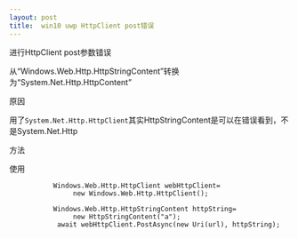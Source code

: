 ```yaml
---
layout: post
title:  win10 uwp HttpClient post错误 
---
```



进行HttpClient post参数错误

从“Windows.Web.Http.HttpStringContent”转换为“System.Net.Http.HttpContent”
<!--more-->

原因

用了`System.Net.Http.HttpClient`其实HttpStringContent是可以在错误看到，不是System.Net.Http

方法

使用

```
           Windows.Web.Http.HttpClient webHttpClient=
                new Windows.Web.Http.HttpClient();

           Windows.Web.Http.HttpStringContent httpString=
                new HttpStringContent("a");
            await webHttpClient.PostAsync(new Uri(url), httpString);
```



